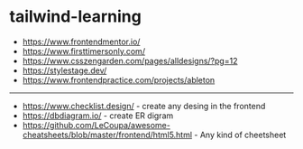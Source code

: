 # tailwind-learning


 - https://www.frontendmentor.io/
 - https://www.firsttimersonly.com/
 - https://www.csszengarden.com/pages/alldesigns/?pg=12
 - https://stylestage.dev/
 - https://www.frontendpractice.com/projects/ableton

******************
 - https://www.checklist.design/ - create any desing in the frontend
 - https://dbdiagram.io/         - create ER digram 
 - https://github.com/LeCoupa/awesome-cheatsheets/blob/master/frontend/html5.html - Any kind of cheetsheet
